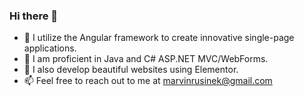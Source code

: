 ### Hi there 👋

- 🌱 I utilize the Angular framework to create innovative single-page applications.
- :brain: I am proficient in Java and C# ASP.NET MVC/WebForms.
- 🔭 I also develop beautiful websites using Elementor.
- 📫 Feel free to reach out to me at marvinrusinek@gmail.com
